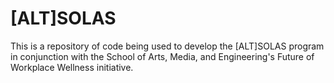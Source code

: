 # [ALT]SOLAS
This is a repository of code being used to develop the [ALT]SOLAS program in conjunction with the School of Arts, Media, and Engineering's Future of Workplace Wellness initiative.
